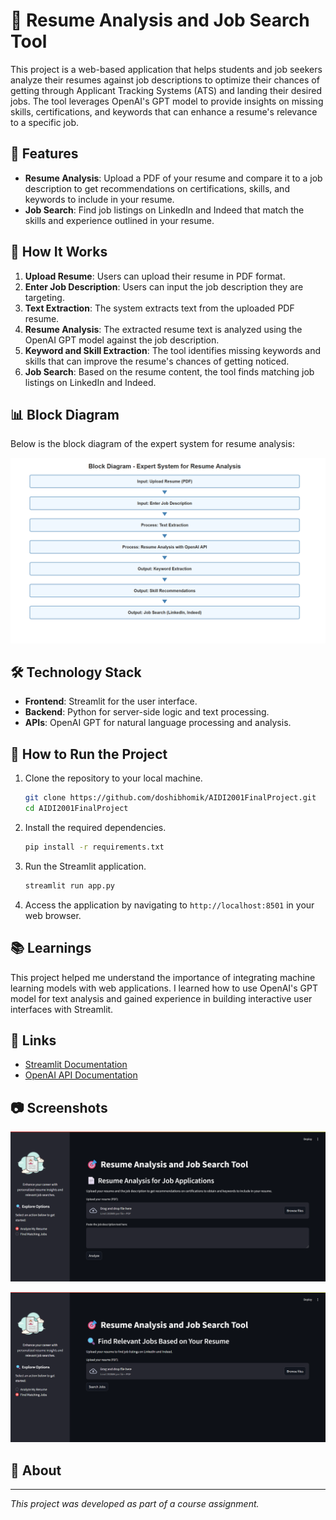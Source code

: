 # 🎯 Resume Analysis and Job Search Tool

This project is a web-based application that helps students and job seekers analyze their resumes against job descriptions to optimize their chances of getting through Applicant Tracking Systems (ATS) and landing their desired jobs. The tool leverages OpenAI's GPT model to provide insights on missing skills, certifications, and keywords that can enhance a resume's relevance to a specific job.

## 📑 Features

- **Resume Analysis**: Upload a PDF of your resume and compare it to a job description to get recommendations on certifications, skills, and keywords to include in your resume.
- **Job Search**: Find job listings on LinkedIn and Indeed that match the skills and experience outlined in your resume.

## 🚀 How It Works

1. **Upload Resume**: Users can upload their resume in PDF format.
2. **Enter Job Description**: Users can input the job description they are targeting.
3. **Text Extraction**: The system extracts text from the uploaded PDF resume.
4. **Resume Analysis**: The extracted resume text is analyzed using the OpenAI GPT model against the job description.
5. **Keyword and Skill Extraction**: The tool identifies missing keywords and skills that can improve the resume's chances of getting noticed.
6. **Job Search**: Based on the resume content, the tool finds matching job listings on LinkedIn and Indeed.

## 📊 Block Diagram

Below is the block diagram of the expert system for resume analysis:

![Block Diagram](./blockdiagram.png)

## 🛠️ Technology Stack

- **Frontend**: Streamlit for the user interface.
- **Backend**: Python for server-side logic and text processing.
- **APIs**: OpenAI GPT for natural language processing and analysis.

## 📝 How to Run the Project

1. Clone the repository to your local machine.
    ```bash
    git clone https://github.com/doshibhomik/AIDI2001FinalProject.git
    cd AIDI2001FinalProject
    ```

2. Install the required dependencies.
    ```bash
    pip install -r requirements.txt
    ```

3. Run the Streamlit application.
    ```bash
    streamlit run app.py
    ```

4. Access the application by navigating to `http://localhost:8501` in your web browser.

## 📚 Learnings

This project helped me understand the importance of integrating machine learning models with web applications. I learned how to use OpenAI's GPT model for text analysis and gained experience in building interactive user interfaces with Streamlit.

## 🔗 Links

- [Streamlit Documentation](https://docs.streamlit.io/)
- [OpenAI API Documentation](https://platform.openai.com/docs/api-reference/introduction)

## 📷 Screenshots

![Screen1](./screen1.png)

![Screen2](./screen2.png)

## 📄 About

---

*This project was developed as part of a course assignment.*
